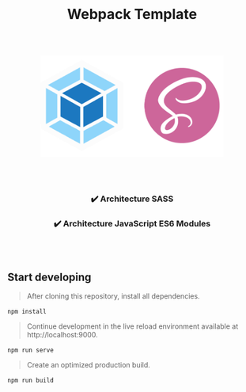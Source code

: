 <div align="center">
<br>

# Webpack Template

<br><br>

<img src='./src/images/sass-webpack.png' width='370'>

<br><br>

### ✔️ Architecture SASS

### ✔️ Architecture JavaScript ES6 Modules

</div>
<br><br>

## Start developing

> After cloning this repository, install all dependencies.

```
npm install
```

> Continue development in the live reload environment available at http://localhost:9000.

```
npm run serve
```

> Create an optimized production build.

```
npm run build
```
